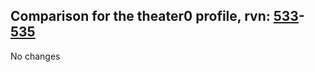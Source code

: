 ## Comparison for the theater0 profile, rvn: [533](https://github.com/PRO100KatYT/FortniteProfileRevisions/tree/main/profiles/theater0/533%20theater0.json)-[535](https://github.com/PRO100KatYT/FortniteProfileRevisions/tree/main/profiles/theater0/535%20theater0.json)

No changes
